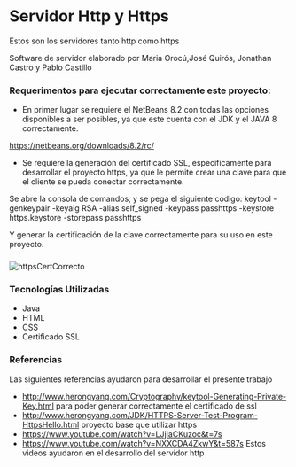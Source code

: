 # Servidor Http y Https
Estos son los servidores tanto http como https

Software de servidor elaborado por Maria Orocú,José Quirós, Jonathan Castro y Pablo Castillo

### Requerimentos para ejecutar correctamente este proyecto:
* En primer lugar se requiere el NetBeans 8.2 con todas las opciones disponibles a ser posibles, ya que este cuenta con el JDK y el JAVA 8 correctamente.

https://netbeans.org/downloads/8.2/rc/

* Se requiere la generación del certificado SSL, específicamente para desarrollar el proyecto https, ya que le permite crear una clave para que el cliente se pueda conectar correctamente.

Se abre la consola de comandos, y se pega el siguiente código:
keytool -genkeypair -keyalg RSA -alias self_signed -keypass passhttps -keystore https.keystore -storepass passhttps

Y generar la certificación de la clave correctamente para su uso en este proyecto.
### 

![httpsCertCorrecto](https://user-images.githubusercontent.com/37557466/100566459-b1d06680-328b-11eb-964b-c7fd26b33c24.PNG)

### Tecnologías Utilizadas
- Java
- HTML
- CSS
- Certificado SSL

### Referencias 
Las siguientes referencias ayudaron para desarrollar el presente trabajo
- http://www.herongyang.com/Cryptography/keytool-Generating-Private-Key.html
para poder generar correctamente el certificado de ssl
- http://www.herongyang.com/JDK/HTTPS-Server-Test-Program-HttpsHello.html
proyecto base que utilizar https
- https://www.youtube.com/watch?v=LJjIaCKuzoc&t=7s
- https://www.youtube.com/watch?v=NXXCDA4ZkwY&t=587s
Estos videos ayudaron en el desarrollo del servidor http


